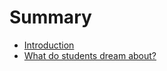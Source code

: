 # Summary

* [Introduction](README.md)
* [What do students dream about?](what-do-students-dream-about.md)

